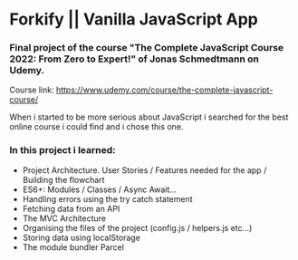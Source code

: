 # Forkify || Vanilla JavaScript App

### Final project of the course "The Complete JavaScript Course 2022: From Zero to Expert!" of Jonas Schmedtmann on Udemy.
Course link: https://www.udemy.com/course/the-complete-javascript-course/

When i started to be more serious about JavaScript i searched for the best online course i could find and i chose this one.

### In this project i learned:
- Project Architecture. User Stories / Features needed for the app / Building the flowchart
- ES6+: Modules / Classes / Async Await...
- Handling errors using the try catch statement
- Fetching data from an API
- The MVC Architecture
- Organising the files of the project (config.js / helpers.js etc...)
- Storing data using localStorage
- The module bundler Parcel

